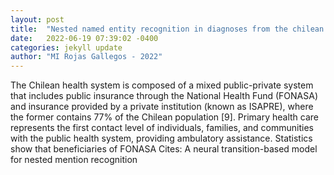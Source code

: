 ```yaml
---
layout: post
title:  "Nested named entity recognition in diagnoses from the chilean waiting list in public hospitals"
date:   2022-06-19 07:39:02 -0400
categories: jekyll update
author: "MI Rojas Gallegos - 2022"
---
```

The Chilean health system is composed of a mixed public-private system that includes public insurance through the National Health Fund (FONASA) and insurance provided by a private institution (known as ISAPRE), where the former contains 77% of the Chilean population [9]. Primary health care represents the first contact level of individuals, families, and communities with the public health system, providing ambulatory assistance. Statistics show that beneficiaries of FONASA 
Cites: A neural transition-based model for nested mention recognition
